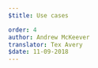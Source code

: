```yaml
---
$title: Use cases

order: 4
author: Andrew McKeever
translator: Tex Avery
$date: 11-09-2018
---
```


